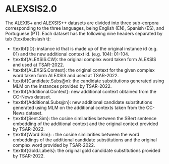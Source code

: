 # ALEXSIS2.0

The ALEXIS+ and ALEXSIS++ datasets are divided into three sub-corpora corresponding to the three languages, being English (EN), Spanish (ES), and Portuguese (PT). Each dataset has the following nine headers separated by tab (\textbackslash t):  

<ul>
  <li>\textbf{ID}: instance id that is made up of the original instance id (e.g. 01) and the new additional context id. (e.g. 104): 01-104.</li>
  <li>\textbf{ALEXSIS.CW}: the original complex word taken form ALEXSIS and used at TSAR-2022.</li>
  <li>\textbf{ALEXSIS.Context}: the original context for the given complex word taken form ALEXSIS and used at TSAR-2022.</li>
  <li>\textbf{Candidate.Subs@n}: the candidate substitutions generated using MLM on the instances provided by TSAR-2022.</li>
  <li>\textbf{Additional.Context}: new additional context obtained from the CC-News dataset.</li>
  <li>\textbf{Additional.Subs@n}: new additional candidate substitutions generated using MLM on the additional contexts taken from the CC-News dataset.</li>
  <li> \textbf{Sent.Sim}: the cosine similarities between the SBert sentence embedding of the additional context and the original context provided by TSAR-2022. </li>
  <li> \textbf{Word.Sim}: : the cosine similarities between the word embeddings of the additional candidate substitutions and the original complex word provided by TSAR-2022.</li>
  <li>\textbf{Gold.Labels}: the original gold candidate substitutions provided by TSAR-2022.  </li>
</ul>
